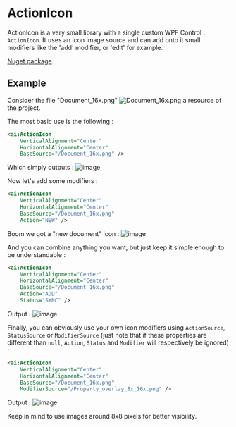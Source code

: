 # ActionIcon

ActionIcon is a very small library with a single custom WPF Control : `ActionIcon`. It uses an icon image source and can add onto it small modifiers like the 'add' modifier, or 'edit' for example.

[Nuget package](https://www.nuget.org/packages/ActionIcon).

## Example

Consider the file "Document_16x.png" ![Document_16x.png](https://user-images.githubusercontent.com/30344403/121817128-b08ee600-cc7f-11eb-9aaf-0da7342aba86.png) a resource of the project.

The most basic use is the following :

```xml
<ai:ActionIcon
    VerticalAlignment="Center"
    HorizontalAlignment="Center"
    BaseSource="/Document_16x.png" />
```

Which simply outputs : ![image](https://user-images.githubusercontent.com/30344403/121817158-ecc24680-cc7f-11eb-99ea-f68edd734d6a.png)

Now let's add some modifiers :

```xml
<ai:ActionIcon
    VerticalAlignment="Center"
    HorizontalAlignment="Center"
    BaseSource="/Document_16x.png"
    Action="NEW" />
```

Boom we got a "new document" icon : ![image](https://user-images.githubusercontent.com/30344403/121817225-58a4af00-cc80-11eb-94cf-6436d8a9dc1d.png)

And you can combine anything you want, but just keep it simple enough to be understandable :

```xml
<ai:ActionIcon
    VerticalAlignment="Center"
    HorizontalAlignment="Center"
    BaseSource="/Document_16x.png"
    Action="ADD"
    Status="SYNC" />
```

Output : ![image](https://user-images.githubusercontent.com/30344403/121817263-8be73e00-cc80-11eb-8b54-c84b725cc776.png)

Finally, you can obviously use your own icon modifiers using `ActionSource`, `StatusSource` or `ModifierSource` (just note that if these properties are different than `null`, `Action`, `Status` and `Modifier` will respectively be ignored) :

```xml
<ai:ActionIcon
    VerticalAlignment="Center"
    HorizontalAlignment="Center"
    BaseSource="/Document_16x.png"
    ModifierSource="/Property_overlay_8x_16x.png" />
```

Output : ![image](https://user-images.githubusercontent.com/30344403/121817311-e41e4000-cc80-11eb-9c3c-6c606ef734d3.png)

Keep in mind to use images around 8x8 pixels for better visibility.

